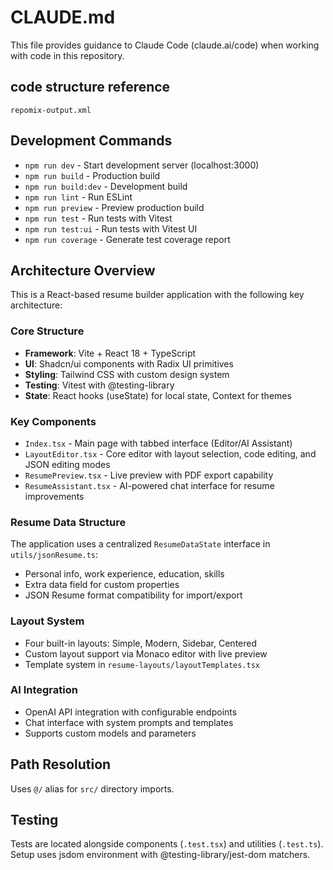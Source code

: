 # CLAUDE.md

This file provides guidance to Claude Code (claude.ai/code) when working with code in this repository.

## code structure reference

`repomix-output.xml`

## Development Commands

- `npm run dev` - Start development server (localhost:3000)
- `npm run build` - Production build
- `npm run build:dev` - Development build
- `npm run lint` - Run ESLint
- `npm run preview` - Preview production build
- `npm run test` - Run tests with Vitest
- `npm run test:ui` - Run tests with Vitest UI
- `npm run coverage` - Generate test coverage report

## Architecture Overview

This is a React-based resume builder application with the following key architecture:

### Core Structure
- **Framework**: Vite + React 18 + TypeScript
- **UI**: Shadcn/ui components with Radix UI primitives
- **Styling**: Tailwind CSS with custom design system
- **Testing**: Vitest with @testing-library
- **State**: React hooks (useState) for local state, Context for themes

### Key Components
- `Index.tsx` - Main page with tabbed interface (Editor/AI Assistant)
- `LayoutEditor.tsx` - Core editor with layout selection, code editing, and JSON editing modes
- `ResumePreview.tsx` - Live preview with PDF export capability
- `ResumeAssistant.tsx` - AI-powered chat interface for resume improvements

### Resume Data Structure
The application uses a centralized `ResumeDataState` interface in `utils/jsonResume.ts`:
- Personal info, work experience, education, skills
- Extra data field for custom properties
- JSON Resume format compatibility for import/export

### Layout System
- Four built-in layouts: Simple, Modern, Sidebar, Centered
- Custom layout support via Monaco editor with live preview
- Template system in `resume-layouts/layoutTemplates.tsx`

### AI Integration
- OpenAI API integration with configurable endpoints
- Chat interface with system prompts and templates
- Supports custom models and parameters

## Path Resolution
Uses `@/` alias for `src/` directory imports.

## Testing
Tests are located alongside components (`.test.tsx`) and utilities (`.test.ts`). Setup uses jsdom environment with @testing-library/jest-dom matchers.
